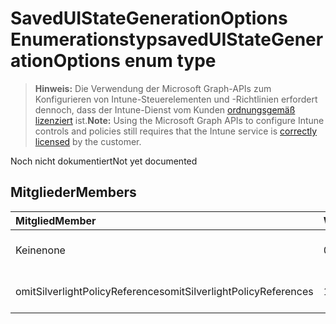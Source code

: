 # <a name="saveduistategenerationoptions-enum-type"></a><span data-ttu-id="2d79e-101">SavedUIStateGenerationOptions Enumerationstyp</span><span class="sxs-lookup"><span data-stu-id="2d79e-101">savedUIStateGenerationOptions enum type</span></span>

> <span data-ttu-id="2d79e-102">**Hinweis:** Die Verwendung der Microsoft Graph-APIs zum Konfigurieren von Intune-Steuerelementen und -Richtlinien erfordert dennoch, dass der Intune-Dienst vom Kunden [ordnungsgemäß lizenziert](https://go.microsoft.com/fwlink/?linkid=839381) ist.</span><span class="sxs-lookup"><span data-stu-id="2d79e-102">**Note:** Using the Microsoft Graph APIs to configure Intune controls and policies still requires that the Intune service is [correctly licensed](https://go.microsoft.com/fwlink/?linkid=839381) by the customer.</span></span>

<span data-ttu-id="2d79e-103">Noch nicht dokumentiert</span><span class="sxs-lookup"><span data-stu-id="2d79e-103">Not yet documented</span></span>
## <a name="members"></a><span data-ttu-id="2d79e-104">Mitglieder</span><span class="sxs-lookup"><span data-stu-id="2d79e-104">Members</span></span>
|<span data-ttu-id="2d79e-105">Mitglied</span><span class="sxs-lookup"><span data-stu-id="2d79e-105">Member</span></span>|<span data-ttu-id="2d79e-106">Wert</span><span class="sxs-lookup"><span data-stu-id="2d79e-106">Value</span></span>|<span data-ttu-id="2d79e-107">Beschreibung</span><span class="sxs-lookup"><span data-stu-id="2d79e-107">Description</span></span>|
|:---|:---|:---|
|<span data-ttu-id="2d79e-108">Keine</span><span class="sxs-lookup"><span data-stu-id="2d79e-108">none</span></span>|<span data-ttu-id="2d79e-109">0</span><span class="sxs-lookup"><span data-stu-id="2d79e-109">0%</span></span>|<span data-ttu-id="2d79e-110">Noch nicht dokumentiert</span><span class="sxs-lookup"><span data-stu-id="2d79e-110">Not yet documented</span></span>|
|<span data-ttu-id="2d79e-111">omitSilverlightPolicyReferences</span><span class="sxs-lookup"><span data-stu-id="2d79e-111">omitSilverlightPolicyReferences</span></span>|<span data-ttu-id="2d79e-112">1</span><span class="sxs-lookup"><span data-stu-id="2d79e-112">$1</span></span>|<span data-ttu-id="2d79e-113">Noch nicht dokumentiert</span><span class="sxs-lookup"><span data-stu-id="2d79e-113">Not yet documented</span></span>|



